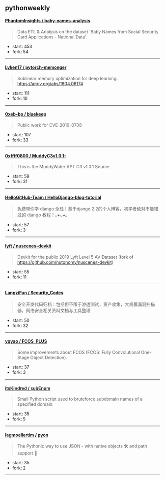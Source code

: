 ## pythonweekly

#### [PhantomInsights / baby-names-analysis](https://github.com/PhantomInsights/baby-names-analysis)

> Data ETL & Analysis on the dataset 'Baby Names from Social Security Card Applications - National Data'.

+ start: 453
+ fork: 54

----


#### [Lyken17 / pytorch-memonger](https://github.com/Lyken17/pytorch-memonger)

> Sublinear memory optimization for deep learning. https://arxiv.org/abs/1604.06174

+ start: 111
+ fork: 10

----


#### [0xeb-bp / bluekeep](https://github.com/0xeb-bp/bluekeep)

> Public work for CVE-2019-0708

+ start: 107
+ fork: 33

----


#### [0xffff0800 / MuddyC3v1.0.1-](https://github.com/0xffff0800/MuddyC3v1.0.1-)

> This is the MuddyWater APT C3 v1.0.1 Source 

+ start: 59
+ fork: 31

----


#### [HelloGitHub-Team / HelloDjango-blog-tutorial](https://github.com/HelloGitHub-Team/HelloDjango-blog-tutorial)

> 免费带你学 django 全栈！基于django 2.2的个人博客，初学者绝对不能错过的 django 教程！｡◕ᴗ◕｡

+ start: 57
+ fork: 3

----


#### [lyft / nuscenes-devkit](https://github.com/lyft/nuscenes-devkit)

> Devkit for the public 2019 Lyft Level 5 AV Dataset (fork of https://github.com/nutonomy/nuscenes-devkit)

+ start: 55
+ fork: 11

----


#### [LangziFun / Security_Codes](https://github.com/LangziFun/Security_Codes)

> 安全开发代码归档：包括但不限于渗透测试，资产收集，大规模漏洞扫描器，网络安全相关资料文档与工具整理

+ start: 50
+ fork: 32

----


#### [yqyao / FCOS_PLUS](https://github.com/yqyao/FCOS_PLUS)

> Some improvements about FCOS (FCOS: Fully Convolutional One-Stage Object Detection).

+ start: 37
+ fork: 3

----


#### [itsKindred / subEnum](https://github.com/itsKindred/subEnum)

> Small Python script used to bruteforce subdomain names of a specified domain. 

+ start: 35
+ fork: 5

----


#### [lagmoellertim / pyon](https://github.com/lagmoellertim/pyon)

> The Pythonic way to use JSON - with native objects 🛠 and path support 📁

+ start: 35
+ fork: 2

----

